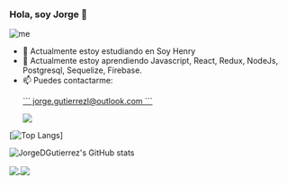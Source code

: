 
### Hola, soy Jorge 👋
![me](https://user-images.githubusercontent.com/83549945/130706599-719ee218-ae4c-4176-9c1b-6e932e1d1ff8.JPG)
    

- 🔭 Actualmente estoy estudiando en Soy Henry
- 🌱 Actualmente estoy aprendiendo Javascript, React, Redux, NodeJs, Postgresql, Sequelize, Firebase.                  
- 📫 Puedes contactarme: <a href="https://www.linkedin.com/in/jorge-david-gutierrez-lopez/">
    <p>
      ``` jorge.gutierrezl@outlook.com ```
    <a src="mailto:jorge.gutierrezl@outlook.com"></a>
    </p>
  <img align="center" src="https://img.shields.io/badge/linkedin-%230077B5.svg?style=for-the-badge&logo=linkedin&logoColor=white" />
  
</a>


[![Top Langs](https://github-readme-stats.vercel.app/api/top-langs/?username=JorgeDGutierrez&layout=compact&theme=dark)]


![JorgeDGutierrez's GitHub stats](https://github-readme-stats.vercel.app/api?username=JorgeDGutierrez&theme=dark&show_icons=true)



<a href="https://github.com/JorgeDGutierrez/PI-Videogames-FT14b">
  <img align="center" src="https://github-readme-stats.vercel.app/api/pin/?username=JorgeDGutierrez&theme=dark&repo=PI-Videogames-FT14b" />
</a>
<a href="https://github.com/JorgeDGutierrez/firebase-login">
  <img align="center" src="https://github-readme-stats.vercel.app/api/pin/?username=JorgeDGutierrez&theme=dark&repo=firebase-login" />
</a>







